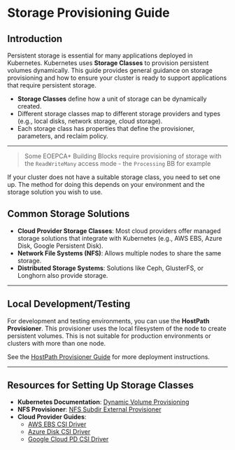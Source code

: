 # Storage Provisioning Guide

## Introduction

Persistent storage is essential for many applications deployed in Kubernetes. Kubernetes uses **Storage Classes** to provision persistent volumes dynamically. This guide provides general guidance on storage provisioning and how to ensure your cluster is ready to support applications that require persistent storage.

- **Storage Classes** define how a unit of storage can be dynamically created.
- Different storage classes map to different storage providers and types (e.g., local disks, network storage, cloud storage).
- Each storage class has properties that define the provisioner, parameters, and reclaim policy.

---

> Some EOEPCA+ Building Blocks require provisioning of storage with the `ReadWriteMany` access mode - the `Processing` BB for example

If your cluster does not have a suitable storage class, you need to set one up. The method for doing this depends on your environment and the storage solution you wish to use.

## Common Storage Solutions

- **Cloud Provider Storage Classes**: Most cloud providers offer managed storage solutions that integrate with Kubernetes (e.g., AWS EBS, Azure Disk, Google Persistent Disk).
- **Network File Systems (NFS)**: Allows multiple nodes to share the same storage. 
- **Distributed Storage Systems**: Solutions like Ceph, GlusterFS, or Longhorn also provide storage.

---

## Local Development/Testing

For development and testing environments, you can use the **HostPath Provisioner**. This provisioner uses the local filesystem of the node to create persistent volumes. This is not suitable for production environments or clusters with more than one node.

See the [HostPath Provisioner Guide](hostpath-provisioner.md) for more deployment instructions.

---


## Resources for Setting Up Storage Classes

- **Kubernetes Documentation**: [Dynamic Volume Provisioning](https://kubernetes.io/docs/concepts/storage/dynamic-provisioning/)
- **NFS Provisioner**: [NFS Subdir External Provisioner](https://github.com/kubernetes-sigs/nfs-subdir-external-provisioner)
- **Cloud Provider Guides**:
  - [AWS EBS CSI Driver](https://github.com/kubernetes-sigs/aws-ebs-csi-driver)
  - [Azure Disk CSI Driver](https://github.com/kubernetes-sigs/azuredisk-csi-driver)
  - [Google Cloud PD CSI Driver](https://github.com/kubernetes-sigs/gcp-compute-persistent-disk-csi-driver)
